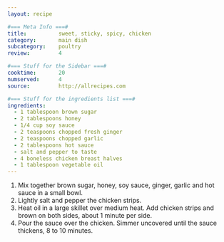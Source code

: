 ```yaml
---
layout: recipe

#=== Meta Info ===#
title: 			sweet, sticky, spicy, chicken
category:		main dish					
subcategory:	poultry
review:			4

#=== Stuff for the Sidebar ===#
cooktime:		20
numserved:		4
source:			http://allrecipes.com

#=== Stuff for the ingredients list ===#
ingredients:
  - 1 tablespoon brown sugar
  - 2 tablespoons honey
  - 1/4 cup soy sauce
  - 2 teaspoons chopped fresh ginger
  - 2 teaspoons chopped garlic
  - 2 tablespoons hot sauce
  - salt and pepper to taste
  - 4 boneless chicken breast halves
  - 1 tablespoon vegetable oil
---
```


1. Mix together brown sugar, honey, soy sauce, ginger, garlic and hot sauce in a small bowl.
2. Lightly salt and pepper the chicken strips.
3. Heat oil in a large skillet over medium heat. Add chicken strips and brown on both sides, about 1 minute per side.
4. Pour the sauce over the chicken. Simmer uncovered until the sauce thickens, 8 to 10 minutes.
